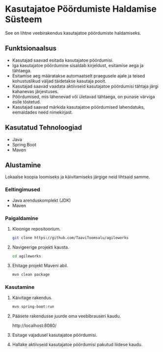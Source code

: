 # Kasutajatoe Pöördumiste Haldamise Süsteem

See on lihtne veebirakendus kasutajatoe pöördumiste haldamiseks.

## Funktsionaalsus

- Kasutajad saavad esitada kasutajatoe pöördumisi.
- Iga kasutajatoe pöördumine sisaldab kirjeldust, esitamise aega ja tähtaega.
- Esitamise aeg määratakse automaatselt praegusele ajale ja teised kohustuslikud väljad täidetakse kasutaja poolt.
- Kasutajad saavad vaadata aktiivseid kasutajatoe pöördumisi tähtaja järgi kahanevas järjestuses.
- Pöördumised, mis lähenevad või ületavad tähtaega, on punase värviga esile tõstetud.
- Kasutajad saavad märkida kasutajatoe pöördumised lahendatuks, eemaldades need nimekirjast.

## Kasutatud Tehnoloogiad

- Java
- Spring Boot
- Maven

## Alustamine

Lokaalse koopia loomiseks ja käivitamiseks järgige neid lihtsaid samme.

### Eeltingimused

- Java arenduskomplekt (JDK)
- Maven

### Paigaldamine

1. Kloonige repositoorium.
   ```sh
   git clone https://github.com/TaaviToomsalu/agileworks

2. Navigeerige projekti kausta.
    ```sh
   cd agileworks
   
3. Ehitage projekt Maveni abil.
    ```sh
   mvn clean package

### Kasutamine

1. Käivitage rakendus.
    ```sh
   mvn spring-boot:run

2. Pääsete rakendusse juurde oma veebibrauseri kaudu.

   http://localhost:8080/

3. Esitage vajadusel kasutajatoe pöördumisi.

4. Hallake aktiivseid kasutajatoe pöördumisi pakutud liidese kaudu.